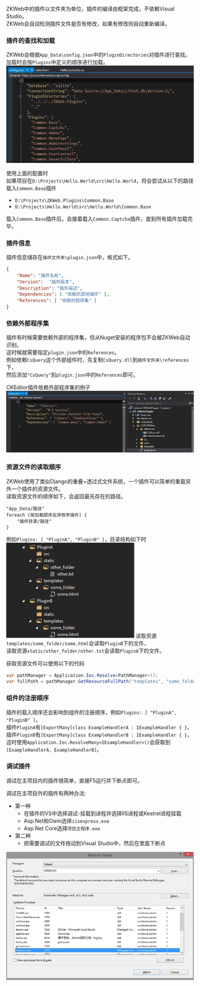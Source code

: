 ZKWeb中的插件以文件夹为单位，插件的编译由框架完成，不依赖Visual Studio。<br/>
ZKWeb会自动检测插件文件是否有修改，如果有修改则自动重新编译。<br/>

### 插件的查找和加载

ZKWeb会根据`App_Data\config.json`中的`PluginDirectories`对插件进行查找。<br/>
加载时会按`Plugins`中定义的顺序进行加载。<br/>
![插件列表](../img/config_json_plugins.jpg)

使用上面的配置时<br/>
如果项目在`D:\Projects\Hello.World\src\Hello.World`，将会尝试从以下的路径载入`Common.Base`插件<br/>

- `D:\Projects\ZKWeb.Plugins\Common.Base`
- `D:\Projects\Hello.World\src\Hello.World\Common.Base`

载入`Common.Base`插件后，会接着载入`Common.Captcha`插件，直到所有插件加载完毕。

### 插件信息

插件信息储存在`插件文件夹\plugin.json`中，格式如下。<br/>
``` json
{
	"Name": "插件名称",
	"Version":  "插件版本",
	"Description": "插件描述",
	"Dependencies": [ "依赖的其他插件" ],
	"References": [ "依赖的程序集" ]
}
```

### 依赖外部程序集

插件有时候需要依赖外部的程序集，但从Nuget安装的程序包不会被ZKWeb自动识别。<br/>
这时候就需要指定`plugin.json`中的`References`。<br/>
例如依赖`CsQuery`这个外部组件时，先复制`CsQuery.dll`到`插件文件夹\references`下，<br/>
然后添加`"CsQuery"`到`plugin.json`中的`References`即可。<br/>

CKEditor插件依赖外部程序集的例子
![依赖外部程序集的例子](../img/ckeditor_reference_example.jpg)

### 资源文件的读取顺序

ZKWeb使用了类似Django的重叠+透过式文件系统，一个插件可以简单的重载另外一个插件的资源文件。<br/>
读取资源文件的顺序如下，会返回最先存在的路径。<br/>
```
"App_Data/路径"
foreach (按加载顺序反序枚举插件) {
	"插件目录/路径"
}
```

例如`Plugins: [ "PluginA", "PluginB" ]`，目录结构如下时<br/>
![资源文件重载的示例](../img/resource_override_example.jpg)
读取资源`templates/some_folder/some.html`会读取`PluginB`下的文件，<br/>
读取资源`static/other_folder/other.txt`会读取`PluginA`下的文件。<br/>

获取资源文件可以使用以下的代码

``` csharp
var pathManager = Application.Ioc.Resolve<PathManager>();
var fullPath = pathManager.GetResourceFullPath("templates", "some_folder", "some.html");
```

### 组件的注册顺序

插件的载入顺序还会影响到组件的注册顺序，例如`Plugins: [ "PluginA", "PluginB" ]`，<br/>
插件`PluginA`有`[ExportMany]class ExampleHandlerA : IExampleHandler { }`，<br/>
插件`PluginB`有`[ExportMany]class ExampleHandlerB : IExampleHandler { }`，<br/>
这时使用`Application.Ioc.ResolveMany<IExampleHandler>()`会获取到`[ExampleHandlerA, ExampleHandlerB]`。

### 调试插件

调试在主项目内的插件很简单，直接F5运行并下断点即可。<br/>

调试在主项目外的插件有两种办法:

- 第一种
	- 在插件的VS中选择调试-挂载到进程并选择IIS进程或Kestrel进程挂载
	- Asp.Net和Owin选择`iisexpress.exe`
	- Asp.Net Core选择`项目主程序.exe`
- 第二种
	- 把需要调试的文件拖动到Visual Studio中，然后在里面下断点

![挂载到进程](../img/attach_process.jpg)
